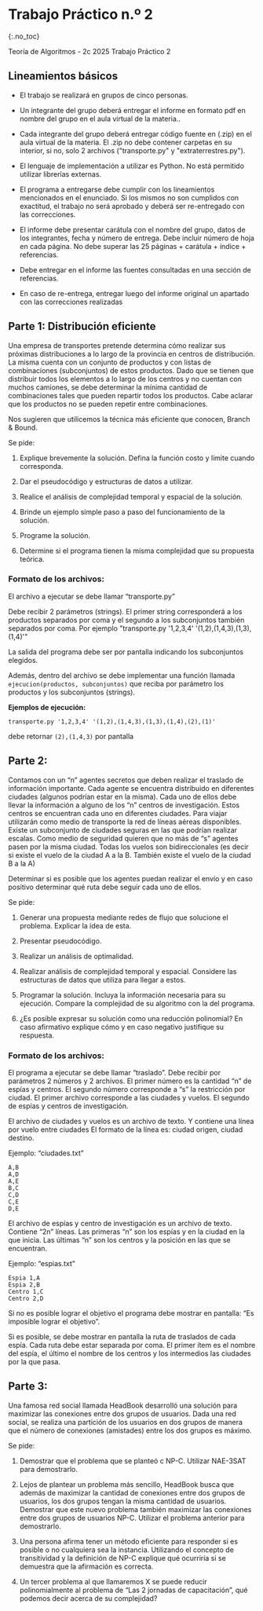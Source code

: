 Trabajo Práctico n.º 2
======================
{:.no_toc}

Teoría de Algoritmos - 2c 2025
Trabajo Práctico 2

## Lineamientos básicos

- El trabajo se realizará en grupos de cinco personas.

- Un integrante del grupo deberá entregar el informe en formato pdf en nombre del grupo en el aula virtual de la materia..

- Cada integrante del grupo deberá entregar código fuente en (.zip) en el aula virtual de la materia. El .zip no debe contener carpetas en su interior, si no, solo 2 archivos ("transporte.py" y "extraterrestres.py").

- El lenguaje de implementación a utilizar es Python. No está permitido utilizar librerías externas.

- El programa a entregarse debe cumplir con los lineamientos mencionados en el enunciado. Si los mismos no son cumplidos con exactitud, el trabajo no será aprobado y deberá ser re-entregado con las correcciones.

- El informe debe presentar carátula con el nombre del grupo, datos de los integrantes, fecha y número de entrega. Debe incluir número de hoja en cada página. No debe superar las 25 páginas + carátula + índice + referencias.

- Debe entregar en el informe las fuentes consultadas en una sección de referencias.

- En caso de re-entrega, entregar luego del informe original un apartado con las correcciones realizadas



## Parte 1: Distribución eficiente

Una empresa de transportes pretende determina cómo realizar sus próximas distribuciones a lo largo de la provincia en centros de distribución. La misma cuenta con un conjunto de productos y con listas de combinaciones (subconjuntos) de estos productos.
Dado que se tienen que distribuir todos los elementos a lo largo de los centros y no cuentan con muchos camiones, se debe determinar la mínima cantidad de combinaciones tales que pueden repartir todos los productos. Cabe aclarar que los productos no se pueden repetir entre combinaciones.

Nos sugieren que utilicemos la técnica más eficiente que conocen, Branch & Bound.

Se pide:

1. Explique brevemente la solución. Defina la función costo y límite cuando corresponda.

2. Dar el pseudocódigo y estructuras de datos a utilizar.

3. Realice el análisis de complejidad temporal y espacial de la solución.

4. Brinde un ejemplo simple paso a paso del funcionamiento de la solución.

5. Programe la solución.

6. Determine si el programa tienen la misma complejidad que su propuesta teórica. 

### Formato de los archivos:

El archivo a ejecutar se debe llamar “transporte.py”

Debe recibir 2 parámetros (strings). El primer string corresponderá a los productos separados por coma y el segundo a los subconjuntos también separados por coma. Por ejemplo "transporte.py '1,2,3,4' '(1,2),(1,4,3),(1,3),(1,4)'"

La salida del programa debe ser por pantalla indicando los subconjuntos elegidos.

Además, dentro del archivo se debe implementar una función llamada `ejecucion(productos, subconjuntos)` que reciba por parámetro los productos y los subconjuntos (strings).

**Ejemplos de ejecución:**

`transporte.py '1,2,3,4' '(1,2),(1,4,3),(1,3),(1,4),(2),(1)'`

debe retornar `(2),(1,4,3)` por pantalla



## Parte 2: 

Contamos con un “n” agentes secretos que deben realizar el traslado de información importante. Cada agente se encuentra distribuido en diferentes ciudades (algunos podrían estar en la misma). Cada uno de ellos debe llevar la información a alguno de los “n” centros de investigación. Estos centros se encuentran cada uno en diferentes ciudades. Para viajar utilizarán como medio de transporte la red de líneas aéreas disponibles. Existe un subconjunto de ciudades seguras en las que podrían realizar escalas. Como medio de seguridad quieren que no más de “s” agentes pasen por la misma ciudad. Todas los vuelos son bidireccionales (es decir si existe el vuelo de la ciudad A a la B. También existe el vuelo de la ciudad B a la A)

Determinar si es posible que los agentes puedan realizar el envío y en caso positivo determinar qué ruta debe seguir cada uno de ellos.


Se pide:

1.  Generar una propuesta mediante redes de flujo que solucione el problema. Explicar la idea de esta.

1.  Presentar pseudocódigo.

1.  Realizar un análisis de optimalidad.

1.  Realizar análisis de complejidad temporal y espacial. Considere las estructuras de datos que utiliza para llegar a estos.

1. Programar la solución. Incluya la información necesaria para su ejecución. Compare la complejidad de su algoritmo con la del programa.

1. ¿Es posible expresar su solución como una reducción polinomial? En caso afirmativo explique cómo y en caso negativo justifique su respuesta.


### Formato de los archivos:

El programa a ejecutar se debe llamar “traslado”. Debe recibir por parámetros 2 números y 2 archivos. El primer número es la cantidad “n” de espías y centros. El segundo número corresponde a “s” la restricción por ciudad. El primer archivo corresponde a las ciudades y vuelos. El segundo de espías y centros de investigación.

El archivo de ciudades y vuelos es un archivo de texto. Y contiene una línea por vuelo entre ciudades
El formato de la línea es: ciudad origen, ciudad destino.

Ejemplo: “ciudades.txt”

	A,B
	A,D
	A,E
	B,C
	C,D
	C,E
	D,E

El archivo de espías y centro de investigación es un archivo de texto. Contiene “2n” líneas. Las primeras “n” son los espías y en la ciudad en la que inicia. Las últimas “n” son los centros y la posición en las que se encuentran.

Ejemplo: “espias.txt”

	Espia 1,A
	Espia 2,B
	Centro 1,C
	Centro 2,D

Si no es posible lograr el objetivo el programa debe mostrar en pantalla: “Es imposible lograr el objetivo”.

Si es posible, se debe mostrar en pantalla la ruta de traslados de cada espía. Cada ruta debe estar separada por coma. El primer ítem es el nombre del espía, el último el nombre de los centros y los intermedios las ciudades por la que pasa.



## Parte 3: 

Una famosa red social llamada HeadBook desarrolló una solución para maximizar las conexiones entre dos grupos de usuarios. Dada una red social, se realiza una partición de los usuarios en dos grupos de manera que el número de conexiones (amistades) entre los dos grupos es máximo.

Se pide:

1. Demostrar que el problema que se planteó c NP-C. Utilizar NAE-3SAT para demostrarlo.

2. Lejos de plantear un problema más sencillo, HeadBook busca que además de maximizar la cantidad de conexiones entre dos grupos de usuarios, los dos grupos tengan la misma cantidad de usuarios. Demostrar que este nuevo problema también maximizar las conexiones entre dos grupos de usuarios NP-C. Utilizar el problema anterior para demostrarlo.

3. Una persona afirma tener un método eficiente para responder si es posible o no cualquiera sea la instancia. Utilizando el concepto de transitividad y la definición de NP-C explique qué ocurriría si se demuestra que la afirmación es correcta.

4. Un tercer problema al que llamaremos X se puede reducir polinomialmente al problema de “Las 2 jornadas de capacitación”, qué podemos decir acerca de su complejidad?
